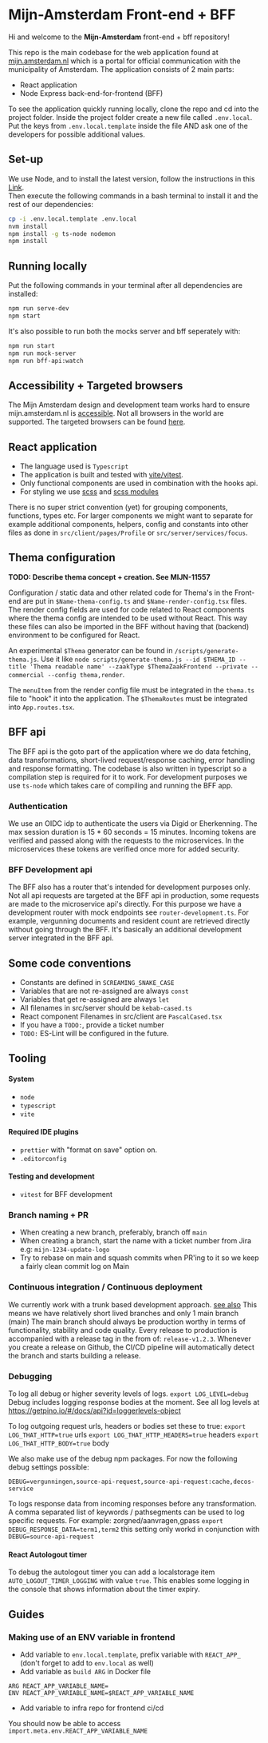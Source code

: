 # Mijn-Amsterdam Front-end + BFF

Hi and welcome to the **Mijn-Amsterdam** front-end + bff repository!

This repo is the main codebase for the web application found at [mijn.amsterdam.nl](https://mijn.amsterdam.nl) which
is a portal for official communication with the municipality of Amsterdam. The application consists of 2 main parts:

- React application
- Node Express back-end-for-frontend (BFF)

To see the application quickly running locally, clone the repo and cd into the project folder. Inside the project folder create a new file called `.env.local`. Put the keys from `.env.local.template` inside the file AND ask one of the developers for possible additional values.

## Set-up

We use Node, and to install the latest version, follow the instructions in this [Link](https://github.com/nvm-sh/nvm?tab=readme-ov-file#installing-and-updating).<br>
Then execute the following commands in a bash terminal to install it and the rest of our dependencies:

```bash
cp -i .env.local.template .env.local
nvm install
npm install -g ts-node nodemon
npm install
```

## Running locally

Put the following commands in your terminal after all dependencies are installed:

```bash
npm run serve-dev
npm start
```

It's also possible to run both the mocks server and bff seperately with:

```bash
npm run start
npm run mock-server
npm run bff-api:watch
```

## Accessibility + Targeted browsers

The Mijn Amsterdam design and development team works hard to ensure mijn.amsterdam.nl is [accessible](https://mijn.amsterdam.nl/toegankelijkheidsverklaring).
Not all browsers in the world are supported. The targeted browsers can be found [here](https://github.com/Amsterdam/mijn-amsterdam-frontend/blob/main/package.json#L34).

## React application

- The language used is `Typescript`
- The application is built and tested with [vite/vitest](https://vitejs.dev/).
- Only functional components are used in combination with the hooks api.
- For styling we use [scss](https://create-react-app.dev/docs/adding-a-sass-stylesheet) and [scss modules](https://create-react-app.dev/docs/adding-a-css-modules-stylesheet)

There is no super strict convention (yet) for grouping components, functions, types etc. For larger components we might want to separate for example additional components, helpers, config and constants
into other files as done in `src/client/pages/Profile` or `src/server/services/focus`.

## Thema configuration

**TODO: Describe thema concept + creation. See MIJN-11557**

Configuration / static data and other related code for Thema's in the Front-end are put in `$Name-thema-config.ts` and `$Name-render-config.tsx` files. 
The render config fields are used for code related to React components where the thema config are intended to be used without React. This way these files can also be imported in the BFF without having that (backend) environment
to be configured for React.

An experimental `$Thema` generator can be found in `/scripts/generate-thema.js`. Use it like `node scripts/generate-thema.js --id $THEMA_ID --title 'Thema readable name' --zaakType $ThemaZaakFrontend --private --commercial --config thema,render`.

The `menuItem` from the render config file must be integrated in the `thema.ts` file to "hook" it into the application. The `$ThemaRoutes` must be integrated into `App.routes.tsx`.

## BFF api

The BFF api is the goto part of the application where we do data fetching, data transformations, short-lived request/response caching, error handling and response formatting.
The codebase is also written in typescript so a compilation step is required for it to work. For development purposes we use `ts-node` which takes care of compiling and running the BFF app.

### Authentication

We use an OIDC idp to authenticate the users via Digid or Eherkenning. The max session duration is 15 \* 60 seconds = 15 minutes. Incoming tokens are verified and passed along with the requests to the microservices.
In the microservices these tokens are verified once more for added security.

### BFF Development api

The BFF also has a router that's intended for development purposes only. Not all api requests are targeted at the BFF api in production, some requests are made to the microservice api's directly.
For this purpose we have a development router with mock endpoints see `router-development.ts`. For example, vergunning documents and resident count are retrieved directly without going through the BFF.
It's basically an additional development server integrated in the BFF api.

## Some code conventions

- Constants are defined in `SCREAMING_SNAKE_CASE`
- Variables that are not re-assigned are always `const`
- Variables that get re-assigned are always `let`
- All filenames in src/server should be `kebab-cased.ts`
- React component Filenames in src/client are `PascalCased.tsx`
- If you have a `TODO:`, provide  a ticket number
- `TODO:` ES-Lint will be configured in the future.

## Tooling

#### System

- `node`
- `typescript`
- `vite`

#### Required IDE plugins

- `prettier` with "format on save" option on.
- `.editorconfig`

#### Testing and development

- `vitest` for BFF development

### Branch naming + PR

- When creating a new branch, preferably, branch off `main`
- When creating a branch, start the name with a ticket number from Jira e.g: `mijn-1234-update-logo`
- Try to rebase on main and squash commits when PR'ing to it so we keep a fairly clean commit log on Main

### Continuous integration / Continuous deployment

We currently work with a trunk based development approach. [see also](https://trunkbaseddevelopment.com) This means we have relatively short lived branches and only 1 main branch (main)
The main branch should always be production worthy in terms of functionality, stability and code quality.
Every release to production is accompanied with a release tag in the from of: `release-v1.2.3`. Whenever you create a release on Github, the CI/CD pipeline will automatically detect the branch and starts building a release.

### Debugging
To log all debug or higher severity levels of logs.
`export LOG_LEVEL=debug`
Debug includes logging response bodies at the moment.
See all log levels at https://getpino.io/#/docs/api?id=loggerlevels-object

To log outgoing request urls, headers or bodies set these to true:
`export LOG_THAT_HTTP=true` urls
`export LOG_THAT_HTTP_HEADERS=true` headers
`export LOG_THAT_HTTP_BODY=true` body

We also make use of the debug npm packages. For now the following debug settings possible:

`DEBUG=vergunningen,source-api-request,source-api-request:cache,decos-service`

To logs response data from incoming responses before any transformation.
A comma separated list of keywords / pathsegments can be used to log specific requests. For example: zorgned/aanvragen,gpass
`export DEBUG_RESPONSE_DATA=term1,term2` this setting only workd in conjunction with `DEBUG=source-api-request`

#### React Autologout timer
To debug the autologout timer you can add a localstorage item `AUTO_LOGOUT_TIMER_LOGGING` with value `true`. This enables some logging in the console
that shows information about the timer expiry.

## Guides

### Making use of an ENV variable in frontend

- Add variable to `env.local.template`, prefix variable with `REACT_APP_` (don't forget to add to `env.local` as well)
- Add variable as `build ARG` in Docker file 
```
ARG REACT_APP_VARIABLE_NAME=
ENV REACT_APP_VARIABLE_NAME=$REACT_APP_VARIABLE_NAME
```
- Add variable to infra repo for frontend ci/cd

You should now be able to access `import.meta.env.REACT_APP_VARIABLE_NAME`
